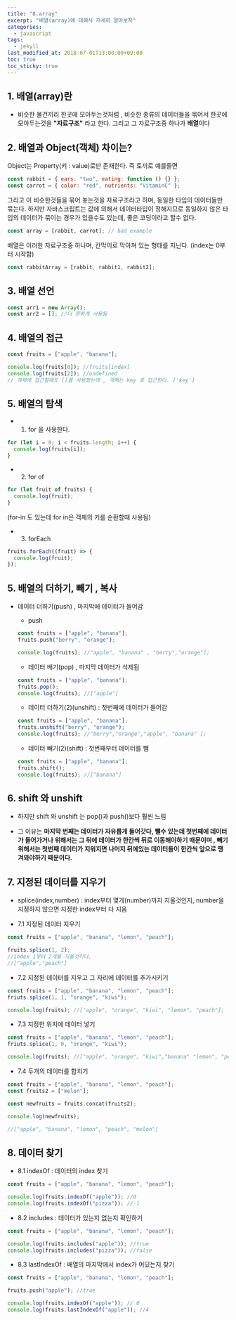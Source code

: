 ```yaml
---
title: "8.array"
excerpt: "배열(array)에 대해서 자세히 알아보자"
categories:
  - javascript
tags:
  - jekyll
last_modified_at: 2018-07-01T13:00:00+09:00
toc: true
toc_sticky: true
---
```


## 1. 배열(array)란

- 비슷한 물건끼리 한곳에 모아두는것처럼 , 비슷한 종류의 데이터들을 묶어서 한곳에 모아두는것을 **"자료구조"** 라고 한다. 그리고 그 자료구조중 하나가 **배열**이다

## 2. 배열과 Object(객체) 차이는?

Object는 Property(키 : value)로만 존재한다. 즉 토끼로 예를들면

```js
const rabbit = { ears: "two", eating: function () {} };
const carrot = { color: "red", nutrients: "VitaminC" };
```

그리고 이 비슷한것들을 묶어 놓는것을 자료구조라고 하며, 동일한 타입의 데이터들만 묶는다. 하지만 자바스크립트는 값에 의해서 데이터타입이 정해지므로 동일하지 않은 타입의 데이터가 묶이는 경우가 있을수도 있는데, 좋은 코딩이라고 할수 없다.

```js
const array = [rabbit, carrot]; // bad example
```

배열은 이러한 자료구조중 하나며, 칸막이로 막아져 있는 형태를 지닌다. (index는 0부터 시작함)

```js
const rabbitArray = [rabbit, rabbit1, rabbit2];
```

## 3. 배열 선언

```js
const arr1 = new Array();
const arr2 = []; //더 흔하게 사용됨
```

## 4. 배열의 접근

```js
const fruits = ["apple", "banana"];

console.log(fruits[0]); //fruits[index]
console.log(fruits[2]); //undefined
// 객체에 접근할때도 []를 사용했는데 , 객체는 key 로 접근한다. ['key']
```

## 5. 배열의 탐색

- 1. for 을 사용한다.

```js
for (let i = 0; i < fruits.length; i++) {
  console.log(fruits[i]);
}
```

- 2. for of

```js
for (let fruit of fruits) {
  console.log(fruit);
}
```

(for-in 도 있는데 for in은 객체의 키를 순환할때 사용됨)

- 3. forEach

```js
fruits.forEach((fruit) => {
  console.log(fruit);
});
```

## 5. 배열의 더하기, 빼기 , 복사

- 데이터 더하기(push) , 마지막에 데이터가 들어감

  - push

  ```js
  const fruits = ["apple", "banana"];
  fruits.push("berry", "orange");

  console.log(fruits); //"apple", "banana" , "berry","orange"];
  ```

  - 데이터 배기(pop) , 마지막 데이터가 삭제됨

  ```js
  const fruits = ["apple", "banana"];
  fruits.pop();
  console.log(fruits); //["apple"]
  ```

  - 데이터 더하기(2)(unshift) : 첫번째에 데이터가 들어감

  ```js
  const fruits = ["apple", "banana"];
  fruits.unshift("berry", "orange");
  console.log(fruits); //"berry","orange","apple", "banana" ];
  ```

  - 데이터 빼기(2)(shift) : 첫번째부터 데이터를 뺌

  ```js
  const fruits = ["apple", "banana"];
  fruits.shift();
  console.log(fruits); //["banana"]
  ```

## 6. shift 와 unshift

- 하지만 shift 와 unshift 는 pop()과 push()보다 훨씬 느림

* 그 이유는 **마지막 번째는 데이터가 자유롭게 들어갓다, 뺄수 있는데 첫번째에 데이터가 들어가거나 위해서는 그 뒤에 데이터가 한칸씩 뒤로 이동해야하기 때문이며 , 빼기위해서는 첫번째 데이터가 지워지면 나머지 뒤에있는 데이터들이 한칸씩 앞으로 땡겨와야하기 때문이다.**

## 7. 지정된 데이터를 지우기

- splice(index,number) : index부터 몇개(number)까지 지울것인지, number을 지정하지 않으면 지정한 index부터 다 지움

* 7.1 지정된 데이터 지우기

```js
const fruits = ["apple", "banana", "lemon", "peach"];

fruits.splice(1, 2);
//index 1부터 2개를 지울것이다.
//["apple","peach"]
```

- 7.2 지정된 데이터를 지우고 그 자리에 데이터를 추가시키기

```js
const fruits = ["apple", "banana", "lemon", "peach"];
friuts.splice(1, 1, "orange", "kiwi");

console.log(fruits); //["apple", "orange", "kiwi", "lemon", "peach"];
```

- 7.3 지정한 위치에 데이터 넣기

```js
const fruits = ["apple", "banana", "lemon", "peach"];
friuts.splice(1, 0, "orange", "kiwi");

console.log(fruits); //["apple", "orange", "kiwi","banana" "lemon", "peach"];
```

- 7.4 두개의 데이터를 합치기

```js
const fruits = ["apple", "banana", "lemon", "peach"];
const fruits2 = ["melon"];

const newfruits = fruits.concat(fruits2);

console.log(newfruits);

//["apple", "banana", "lemon", "peach", "melon"]
```

## 8. 데이터 찾기

- 8.1 indexOf : 데이터의 index 찾기

```js
const fruits = ["apple", "banana", "lemon", "peach"];

console.log(fruits.indexOf("apple")); //0
console.log(fruits.indexOf("pizza")); //-1
```

- 8.2 includes : 데이터가 있는지 없는지 확인하기

```js
const fruits = ["apple", "banana", "lemon", "peach"];

console.log(fruits.includes("apple")); //true
console.log(fruits.includes("pizza")); //false
```

- 8.3 lastIndexOf : 배열의 마지막에서 index가 어딨는지 찾기

```js
const fruits = ["apple", "banana", "lemon", "peach"];

fruits.push("apple"); //true

console.log(fruits.indexOf("apple")); // 0
console.log(fruits.lastIndexOf("apple")); //4
```
